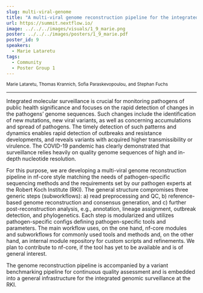 ```yaml
---
slug: multi-viral-genome
title: "A multi-viral genome reconstruction pipeline for the integrated molecular surveillance at the RKI"
url: https://summit.nextflow.io/
image: ../../../images/visuals/1_9_marie.png
poster: ../../../images/posters/1_9_marie.pdf
poster_id: 9
speakers:
  - Marie Lataretu
tags:
  - Community
  - Poster Group 1
---
```


<div className="mb-8">
  <small className="typo-small">
    Marie	Lataretu, Thomas Krannich, Sofia Paraskevopoulou, and Stephan Fuchs
  </small>
</div>

<hr className="border-t border-gray-50 mb-4 opacity-20" />

Integrated molecular surveillance is crucial for monitoring pathogens of public health significance and focuses on the rapid detection of changes in the pathogens’ genome sequences. Such changes include the identification of new mutations, new viral variants, as well as concerning accumulations and spread of pathogens. The timely detection of such patterns and dynamics enables rapid detection of outbreaks and resistance developments, and reveals variants with acquired higher transmissibility or virulence. The COVID-19 pandemic has clearly demonstrated that surveillance relies heavily on quality genome sequences of high and in-depth nucleotide resolution.

For this purpose, we are developing a multi-viral genome reconstruction pipeline in nf-core style matching the needs of pathogen-specific sequencing methods and the requirements set by our pathogen experts at the Robert Koch Institute (RKI). The general structure compromises three generic steps (subworkflows): a) read preprocessing and QC, b) reference-based genome reconstruction and consensus generation, and c) further post-reconstruction analysis, e.g., annotation, lineage assignment, outbreak detection, and phylogenetics. Each step is modularized and utilizes pathogen-specific configs defining pathogen-specific tools and parameters. The main workflow uses, on the one hand, nf-core modules and subworkflows for commonly used tools and methods and, on the other hand, an internal module repository for custom scripts and refinements. We plan to contribute to nf-core, if the tool has yet to be available and is of general interest.

The genome reconstruction pipeline is accompanied by a variant benchmarking pipeline for continuous quality assessment and is embedded into a general infrastructure for the integrated genomic surveillance at the RKI.
